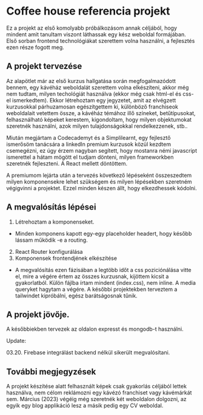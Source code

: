 # Coffee house referencia projekt

Ez a projekt az első komolyabb próbálkozásom annak céljából, hogy mindent amit tanultam viszont láthassak egy kész weboldal formájában. Első sorban frontend technológiákat szerettem volna használni, a fejlesztés ezen része fogott meg.

## A projekt tervezése

Az alapötlet már az első kurzus hallgatása során megfogalmazódott bennem, egy kávéház weboldalát szerettem volna elkészíteni, akkor még nem tudtam, milyen techológiát használva (ekkor még csak html-el és css-el ismerkedtem). Ekkor létrehoztam egy jegyzetet, amit az elvégzett kurzusokkal párhuzamosan egészítgettem ki, különböző franchiseok weboldalait vetettem össze, a kávéház témához illő színeket, betűtípusokat, felhasználható képeket kerestem, kigondoltam, hogy milyen objektumokat szeretnék használni, azok milyen tulajdonságokkal rendelkezzenek, stb..

Miután megjártam a Codecademyt és a Simplilearnt, egy fejlesztő ismerősöm tanácsára a linkedIn premium kurzusok közül kezdtem csemegézni, ez úgy érzem nagyban segített, hogy mostanra némi javascript ismerettel a hátam mögött el tudjam dönteni, milyen frameworkben szeretnék fejleszteni. A React mellett döntöttem.

A premiumom lejárta után a tervezés következő lépéseként összeszedtem milyen komponensekre lehet szükségem és milyen lépésekben szeretném végigvinni a projektet.
Ezzel minden készen állt, hogy elkezdhessek kódolni.

## A megvalósítás lépései

1. Létrehoztam a komponenseket.

- Minden komponens kapott egy-egy placeholder headert, hogy később lássam működik -e a routing.

2. React Router konfigurálása
3. Komponensek frontendjének elkészítése

- A megvalósítás ezen fázisában a legtöbb időt a css poziciónálása vitte el, mire a végére értem az összes kurzusnak, kijöttem kicsit a gyakorlatból. Külön fájlba írtam mindent (index.css), nem inline. A media queryket hagytam a végére. A későbbi projektekben terveztem a tailwindet kipróbálni, egész barátságosnak tűnik.

## A projekt jövője.

A későbbiekben tervezek az oldalon expresst és mongodb-t használni.

Update: 

03.20.
Firebase integrálást backend nélkül sikerült megvalósítani. 

## További megjegyzések

A projekt készítése alatt felhasznált képek csak gyakorlás céljából lettek használva, nem célom reklámozni egy kávézó franchiset vagy kávémárkát sem.
Március (2023) végéig még szeretnék két weboldalon dolgozni, az egyik egy blog applikáció lesz a másik pedig egy CV weboldal. 

